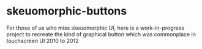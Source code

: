 # skeuomorphic-buttons
For those of us who miss skeuomorphic UI, here is a work-in-progress project to recreate the kind of graphical button which was commonplace in touchscreen UI 2010 to 2012
